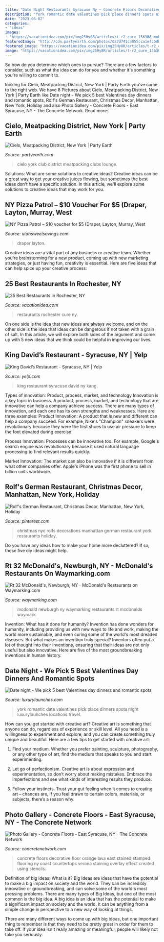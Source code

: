 ```yaml
---
title: "Date Night Restaurants Syracuse Ny ~ Concrete Floors Decorative Floor Orange Lava East Stained Stamped Flooring Ny Coast Countertops Verona Staining Overlay Effect Created Using Stencils"
description: "York romantic date valentines pick place dinners spots night luxurylaunches locations travel"
date: "2023-06-02"
categories:
- "ideas"
images:
- "https://vacationidea.com/pix/img25Hy8R/articles/t-r2_cure_156308_mobi.jpg"
featuredImage: "http://cdn.partyearth.com/photos/d87d741ca855cca1efcbdb5b6252e245/cielo_s345x230.jpg?1379455130"
featured_image: "https://vacationidea.com/pix/img25Hy8R/articles/t-r2_cure_156308_mobi.jpg"
image: "https://vacationidea.com/pix/img25Hy8R/articles/t-r2_cure_156308_mobi.jpg"
---
```



So how do you determine which ones to pursue? There are a few factors to consider, such as what the idea can do for you and whether it's something you're willing to commit to.

	

		
looking for Cielo, Meatpacking District, New York | Party Earth you've came to the right web. We have 8 Pictures about Cielo, Meatpacking District, New York | Party Earth like Date night - We pick 5 best Valentines day dinners and romantic spots, Rolf&#039;s German Restaurant, Christmas Decor, Manhattan, New York, Holiday and also Photo Gallery - Concrete Floors - East Syracuse, NY - The Concrete Network. Read more:
		
    
## Cielo, Meatpacking District, New York | Party Earth

<img loading=lazy src="http://cdn.partyearth.com/photos/d87d741ca855cca1efcbdb5b6252e245/cielo_s345x230.jpg?1379455130" onerror="this.onerror=null;this.src='https://tse1.mm.bing.net/th?id=OIP.nJ5aMZbOV_GMIygG1uWazwHaE8&amp;pid=15.1';" alt="Cielo, Meatpacking District, New York | Party Earth">

_Source: partyearth.com_

>cielo york club district meatpacking clubs lounge. 

	

Solutions: What are some solutions to creative ideas?
Creative ideas can be a great way to get your creative juices flowing, but sometimes the best ideas don't have a specific solution. In this article, we'll explore some solutions to creative ideas that may work for you.

    
## NY Pizza Patrol – $10 Voucher For $5 (Draper, Layton, Murray, West

<img loading=lazy src="https://www.utahsweetsavings.com/wp-content/uploads/2012/08/NY-Pizza-Patrol.png" onerror="this.onerror=null;this.src='https://tse2.mm.bing.net/th?id=OIP.-orZaV7gP_oOm20rl9RyjwHaDw&amp;pid=15.1';" alt="NY Pizza Patrol – $10 voucher for $5 (Draper, Layton, Murray, West">

_Source: utahsweetsavings.com_

>draper layton. 

	

Creative ideas are a vital part of any business or creative team. Whether you're brainstorming for a new product, coming up with new marketing strategies, or just having fun, creativity is essential. Here are five ideas that can help spice up your creative process:

    
## 25 Best Restaurants In Rochester, NY

<img loading=lazy src="https://vacationidea.com/pix/img25Hy8R/articles/t-r2_cure_156308_mobi.jpg" onerror="this.onerror=null;this.src='https://tse4.mm.bing.net/th?id=OIP.kF3sXZ8hKFvkJ66yLtCaHgAAAA&amp;pid=15.1';" alt="25 Best Restaurants in Rochester, NY">

_Source: vacationidea.com_

>restaurants rochester cure ny. 

	

On one side is the idea that new ideas are always welcome, and on the other side is the idea that ideas can be dangerous if not taken with a grain of salt. In this article, we will explore both sides of the argument and come up with 5 new ideas that we think could be helpful in improving our lives.

    
## King David’s Restaurant - Syracuse, NY | Yelp

<img loading=lazy src="http://s3-media3.fl.yelpcdn.com/bphoto/bGG2hW1Sx_BhHe7wJzs9YQ/ls.jpg" onerror="this.onerror=null;this.src='https://tse2.mm.bing.net/th?id=OIP.ETc-udnPwgcPpYz56MR6RwAAAA&amp;pid=15.1';" alt="King David’s Restaurant - Syracuse, NY | Yelp">

_Source: yelp.com_

>king restaurant syracuse david ny kang. 

	

Types of innovation: Product, process, market, and technology
Innovation is a key topic in business. A product, process, market, and technology that are innovative can help a company achieve success. There are many types of innovation, and each one has its own strengths and weaknesses. Here are three examples: 
Product Innovation: A product that is new and different can help a company succeed. For example, Nike's "Champion" sneakers were revolutionary because they were the first shoes to use air pressure to keep the foot elevated during exercise.

Process Innovation: Processes can be innovative too. For example, Google's search engine was revolutionary because it used natural language processing to find relevant results quickly.

Market Innovation: The market can also be innovative if it is different from what other companies offer. Apple's iPhone was the first phone to sell in billion units worldwide.

    
## Rolf&#039;s German Restaurant, Christmas Decor, Manhattan, New York, Holiday

<img loading=lazy src="https://i.pinimg.com/736x/71/dd/e1/71dde119e9a18105a82fd840037b0120.jpg" onerror="this.onerror=null;this.src='https://tse4.mm.bing.net/th?id=OIP.9sopV96pY9vO-8N4RVPq5gHaJ3&amp;pid=15.1';" alt="Rolf&#039;s German Restaurant, Christmas Decor, Manhattan, New York, Holiday">

_Source: pinterest.com_

>christmas nyc rolfs decorations manhattan german restaurant york restaurants holiday. 

	

Do you have any ideas how to make your home more decluttered? If so, these five diy ideas might help.

    
## Rt 32 McDonald&#039;s, Newburgh, NY - McDonald&#039;s Restaurants On Waymarking.com

<img loading=lazy src="http://img.groundspeak.com/waymarking/display/8455a5fc-9cbd-4cdf-a739-78b28829e6a8.jpg" onerror="this.onerror=null;this.src='https://tse3.mm.bing.net/th?id=OIP.QRGGgiLvb_lbXLfY1j9f9wAAAA&amp;pid=15.1';" alt="Rt 32 McDonald&#039;s, Newburgh, NY - McDonald&#039;s Restaurants on Waymarking.com">

_Source: waymarking.com_

>mcdonald newburgh ny waymarking restaurants rt mcdonalds waymark. 

	

Invention: What has it done for humanity?
Invention has done wonders for humanity, including providing us with new ways to life and work, making the world more sustainable, and even curing some of the world's most dreaded diseases. But what makes an invention truly special? Inventors often put a lot of thought into their inventions, ensuring that their ideas are not only useful but also innovative. Here are five of the most groundbreaking inventions in human history.

    
## Date Night - We Pick 5 Best Valentines Day Dinners And Romantic Spots

<img loading=lazy src="http://luxurylaunches.com/wp-content/uploads/2015/02/the-place-2.jpg" onerror="this.onerror=null;this.src='https://tse1.mm.bing.net/th?id=OIP.J1DGg4cEm7_fJp19deXpQwHaFI&amp;pid=15.1';" alt="Date night - We pick 5 best Valentines day dinners and romantic spots">

_Source: luxurylaunches.com_

>york romantic date valentines pick place dinners spots night luxurylaunches locations travel. 

	

How can you get started with creative art?
Creative art is something that anyone can do, regardless of experience or skill level. All you need is a willingness to experiment and explore, and you can create something truly unique and beautiful. Here are a few tips to get started with creative art:
1. Find your medium. Whether you prefer painting, sculpture, photography, or any other type of art, find the medium that speaks to you and start experimenting.

2. Let go of perfectionism. Creative art is about expression and experimentation, so don’t worry about making mistakes. Embrace the imperfections and see what kinds of interesting results they produce.

3. Follow your instincts. Trust your gut feeling when it comes to creating art – chances are, if you feel drawn to certain colors, materials, or subjects, there’s a reason why.

    
## Photo Gallery - Concrete Floors - East Syracuse, NY - The Concrete Network

<img loading=lazy src="http://static.concretenetwork.com/photo-gallery/images/675x529Max/concrete-floors_1/red-orange-molten-east-coast-decorative-concrete_12106.jpg" onerror="this.onerror=null;this.src='https://tse2.mm.bing.net/th?id=OIP.eyQ4pm0ORY6mQcDebuwUEQAAAA&amp;pid=15.1';" alt="Photo Gallery - Concrete Floors - East Syracuse, NY - The Concrete Network">

_Source: concretenetwork.com_

>concrete floors decorative floor orange lava east stained stamped flooring ny coast countertops verona staining overlay effect created using stencils. 

	

Definition of big ideas: What is it?
Big Ideas are ideas that have the potential to make a big impact on society and the world. They can be incredibly innovative or groundbreaking, and can solve some of the world's most pressing problems.
There are many types of Big Ideas, but one of the most common is the big idea. A big idea is an idea that has the potential to make a significant impact on society and the world. It can be anything from a simple change in perspective to a new way of looking at things.

There are many different ways to come up with big ideas, but one important thing to remember is that they need to be pretty great in order for them to take off. If your idea isn't really amazing or meaningful, people will likely not take you seriously.

